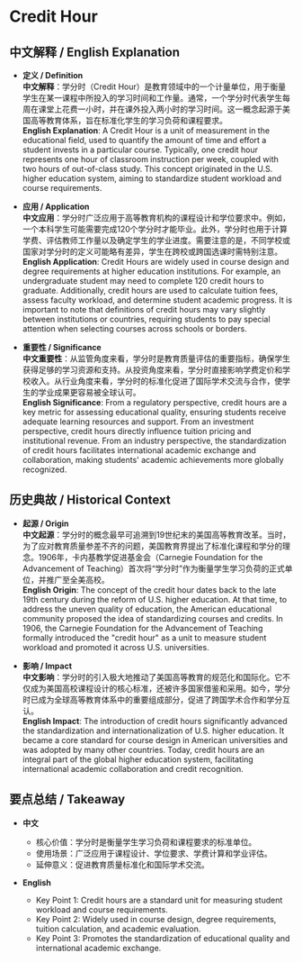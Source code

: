 # Credit Hour

## 中文解释 / English Explanation

* **定义 / Definition**  
  **中文解释**：学分时（Credit Hour）是教育领域中的一个计量单位，用于衡量学生在某一课程中所投入的学习时间和工作量。通常，一个学分时代表学生每周在课堂上花费一小时，并在课外投入两小时的学习时间。这一概念起源于美国高等教育体系，旨在标准化学生的学习负荷和课程要求。  
  **English Explanation**: A Credit Hour is a unit of measurement in the educational field, used to quantify the amount of time and effort a student invests in a particular course. Typically, one credit hour represents one hour of classroom instruction per week, coupled with two hours of out-of-class study. This concept originated in the U.S. higher education system, aiming to standardize student workload and course requirements.

* **应用 / Application**  
  **中文应用**：学分时广泛应用于高等教育机构的课程设计和学位要求中。例如，一个本科学生可能需要完成120个学分时才能毕业。此外，学分时也用于计算学费、评估教师工作量以及确定学生的学业进度。需要注意的是，不同学校或国家对学分时的定义可能略有差异，学生在跨校或跨国选课时需特别注意。  
  **English Application**: Credit Hours are widely used in course design and degree requirements at higher education institutions. For example, an undergraduate student may need to complete 120 credit hours to graduate. Additionally, credit hours are used to calculate tuition fees, assess faculty workload, and determine student academic progress. It is important to note that definitions of credit hours may vary slightly between institutions or countries, requiring students to pay special attention when selecting courses across schools or borders.

* **重要性 / Significance**  
  **中文重要性**：从监管角度来看，学分时是教育质量评估的重要指标，确保学生获得足够的学习资源和支持。从投资角度来看，学分时直接影响学费定价和学校收入。从行业角度来看，学分时的标准化促进了国际学术交流与合作，使学生的学业成果更容易被全球认可。  
  **English Significance**: From a regulatory perspective, credit hours are a key metric for assessing educational quality, ensuring students receive adequate learning resources and support. From an investment perspective, credit hours directly influence tuition pricing and institutional revenue. From an industry perspective, the standardization of credit hours facilitates international academic exchange and collaboration, making students' academic achievements more globally recognized.

## 历史典故 / Historical Context

* **起源 / Origin**  
  **中文起源**：学分时的概念最早可追溯到19世纪末的美国高等教育改革。当时，为了应对教育质量参差不齐的问题，美国教育界提出了标准化课程和学分的理念。1906年，卡内基教学促进基金会（Carnegie Foundation for the Advancement of Teaching）首次将“学分时”作为衡量学生学习负荷的正式单位，并推广至全美高校。  
  **English Origin**: The concept of the credit hour dates back to the late 19th century during the reform of U.S. higher education. At that time, to address the uneven quality of education, the American educational community proposed the idea of standardizing courses and credits. In 1906, the Carnegie Foundation for the Advancement of Teaching formally introduced the "credit hour" as a unit to measure student workload and promoted it across U.S. universities.

* **影响 / Impact**  
  **中文影响**：学分时的引入极大地推动了美国高等教育的规范化和国际化。它不仅成为美国高校课程设计的核心标准，还被许多国家借鉴和采用。如今，学分时已成为全球高等教育体系中的重要组成部分，促进了跨国学术合作和学分互认。  
  **English Impact**: The introduction of credit hours significantly advanced the standardization and internationalization of U.S. higher education. It became a core standard for course design in American universities and was adopted by many other countries. Today, credit hours are an integral part of the global higher education system, facilitating international academic collaboration and credit recognition.

## 要点总结 / Takeaway

* **中文**  
  - 核心价值：学分时是衡量学生学习负荷和课程要求的标准单位。  
  - 使用场景：广泛应用于课程设计、学位要求、学费计算和学业评估。  
  - 延伸意义：促进教育质量标准化和国际学术交流。

* **English**  
  - Key Point 1: Credit hours are a standard unit for measuring student workload and course requirements.  
  - Key Point 2: Widely used in course design, degree requirements, tuition calculation, and academic evaluation.  
  - Key Point 3: Promotes the standardization of educational quality and international academic exchange.
